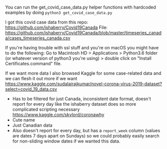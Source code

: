 You can run the get_covid_case_data.py helper functions with hardcoded examples 
by doing `python3 get_covid_case_data.py`

I got this covid case data from this repo: https://github.com/ishaberry/Covid19Canada
File: https://github.com/ishaberry/Covid19Canada/blob/master/timeseries_canada/cases_timeseries_canada.csv


If you're having trouble with ssl stuff and you're on macOS you might have to 
do the following: 
Go to Macintosh HD > Applications > Python3.6 folder (or whatever version of python3 you're using) > double click on "Install Certificates.command" file.







If we want more data I also browsed Kaggle for some case-related data and we can flesh it out more if we want 
https://www.kaggle.com/sudalairajkumar/novel-corona-virus-2019-dataset?select=covid_19_data.csv
- Has to be filtered for just Canada, inconsistent date format, doesn't report for every day like the ishaberry dataset does so more complicated scripting necessary 
https://www.kaggle.com/skylord/coronawhy
- Cute name
- Just Canadian data
- Also doesn't report for every day, but has a `report_week` column (values are dates 7 days apart on Sundays) so we could probably easily search for non-sliding window dates if we wanted this data. 

